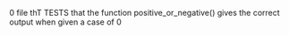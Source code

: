 0 file thT TESTS that the function positive_or_negative() gives the correct output when given a case of 0


